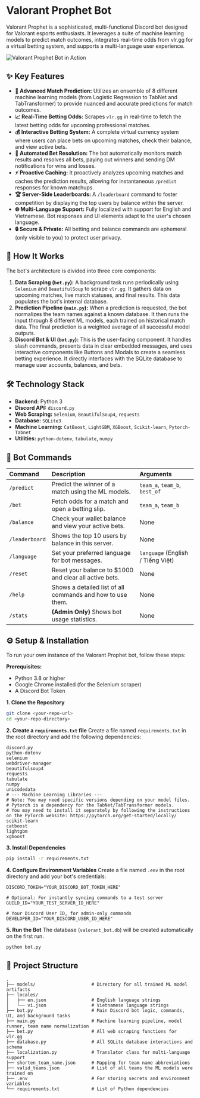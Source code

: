# Valorant Prophet Bot

Valorant Prophet is a sophisticated, multi-functional Discord bot designed for Valorant esports enthusiasts. It leverages a suite of machine learning models to predict match outcomes, integrates real-time odds from vlr.gg for a virtual betting system, and supports a multi-language user experience.

![Valorant Prophet Bot in Action](https://imgur.com/a/8BJCvBG)
## ✨ Key Features

*   **🧠 Advanced Match Prediction:** Utilizes an ensemble of 8 different machine learning models (from Logistic Regression to TabNet and TabTransformer) to provide nuanced and accurate predictions for match outcomes.
*   **📈 Real-Time Betting Odds:** Scrapes `vlr.gg` in real-time to fetch the latest betting odds for upcoming professional matches.
*   **💰 Interactive Betting System:** A complete virtual currency system where users can place bets on upcoming matches, check their balance, and view active bets.
*   **🤖 Automated Bet Resolution:** The bot automatically monitors match results and resolves all bets, paying out winners and sending DM notifications for wins and losses.
*   **⚡ Proactive Caching:** It proactively analyzes upcoming matches and caches the prediction results, allowing for instantaneous `/predict` responses for known matchups.
*   **🏆 Server-Side Leaderboards:** A `/leaderboard` command to foster competition by displaying the top users by balance within the server.
*   **🌐 Multi-Language Support:** Fully localized with support for English and Vietnamese. Bot responses and UI elements adapt to the user's chosen language.
*   **🔒 Secure & Private:** All betting and balance commands are ephemeral (only visible to you) to protect user privacy.

## 🚀 How It Works

The bot's architecture is divided into three core components:

1.  **Data Scraping (`bet.py`):** A background task runs periodically using `Selenium` and `BeautifulSoup` to scrape `vlr.gg`. It gathers data on upcoming matches, live match statuses, and final results. This data populates the bot's internal database.
2.  **Prediction Pipeline (`main.py`):** When a prediction is requested, the bot normalizes the team names against a known database. It then runs the input through 8 different ML models, each trained on historical match data. The final prediction is a weighted average of all successful model outputs.
3.  **Discord Bot & UI (`bot.py`):** This is the user-facing component. It handles slash commands, presents data in clear embedded messages, and uses interactive components like Buttons and Modals to create a seamless betting experience. It directly interfaces with the SQLite database to manage user accounts, balances, and bets.

## 🛠️ Technology Stack

*   **Backend:** Python 3
*   **Discord API:** `discord.py`
*   **Web Scraping:** `Selenium`, `BeautifulSoup4`, `requests`
*   **Database:** `SQLite3`
*   **Machine Learning:** `CatBoost`, `LightGBM`, `XGBoost`, `Scikit-learn`, `Pytorch-Tabnet`
*   **Utilities:** `python-dotenv`, `tabulate`, `numpy`

## 🤖 Bot Commands

| Command | Description | Arguments |
| :--- | :--- | :--- |
| `/predict` | Predict the winner of a match using the ML models. | `team_a`, `team_b`, `best_of` |
| `/bet` | Fetch odds for a match and open a betting slip. | `team_a`, `team_b` |
| `/balance` | Check your wallet balance and view your active bets. | None |
| `/leaderboard` | Shows the top 10 users by balance in this server. | None |
| `/language` | Set your preferred language for bot messages. | `language` (English / Tiếng Việt) |
| `/reset` | Reset your balance to $1000 and clear all active bets. | None |
| `/help` | Shows a detailed list of all commands and how to use them. | None |
| `/stats` | **(Admin Only)** Shows bot usage statistics. | None |

## ⚙️ Setup & Installation

To run your own instance of the Valorant Prophet bot, follow these steps:

**Prerequisites:**
*   Python 3.8 or higher
*   Google Chrome installed (for the Selenium scraper)
*   A Discord Bot Token

**1. Clone the Repository**
```bash
git clone <your-repo-url>
cd <your-repo-directory>
```

**2. Create a `requirements.txt` file**
Create a file named `requirements.txt` in the root directory and add the following dependencies:

```
discord.py
python-dotenv
selenium
webdriver-manager
beautifulsoup4
requests
tabulate
numpy
unicodedata
# --- Machine Learning Libraries ---
# Note: You may need specific versions depending on your model files.
# Pytorch is a dependency for the TabNet/TabTransformer models.
# You may need to install it separately by following the instructions on the PyTorch website: https://pytorch.org/get-started/locally/
scikit-learn
catboost
lightgbm
xgboost
```

**3. Install Dependencies**
```bash
pip install -r requirements.txt
```

**4. Configure Environment Variables**
Create a file named `.env` in the root directory and add your bot's credentials:

```env
DISCORD_TOKEN="YOUR_DISCORD_BOT_TOKEN_HERE"

# Optional: For instantly syncing commands to a test server
GUILD_ID="YOUR_TEST_SERVER_ID_HERE"

# Your Discord User ID, for admin-only commands
DEVELOPER_ID="YOUR_DISCORD_USER_ID_HERE"
```

**5. Run the Bot**
The database (`valorant_bot.db`) will be created automatically on the first run.

```bash
python bot.py
```

## 📂 Project Structure

```
.
├── models/                     # Directory for all trained ML model artifacts
├── locales/
│   ├── en.json                 # English language strings
│   └── vi.json                 # Vietnamese language strings
├── bot.py                      # Main Discord bot logic, commands, UI, and background tasks
├── main.py                     # Machine learning pipeline, model runner, team name normalization
├── bet.py                      # All web scraping functions for vlr.gg
├── database.py                 # All SQLite database interactions and schema
├── localization.py             # Translator class for multi-language support
├── shorten_team_name.json      # Mapping for team name abbreviations
├── valid_teams.json            # List of all teams the ML models were trained on
├── .env                        # For storing secrets and environment variables
└── requirements.txt            # List of Python dependencies
```